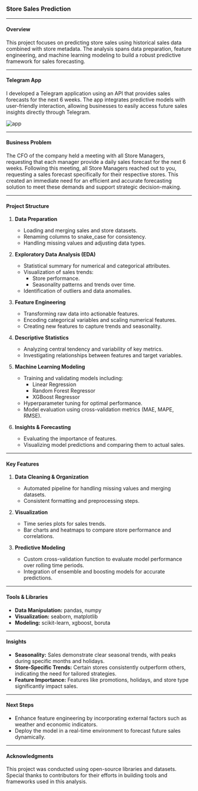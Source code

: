 ### **Store Sales Prediction**

---

#### **Overview**

This project focuses on predicting store sales using historical sales data combined with store metadata. The analysis spans data preparation, feature engineering, and machine learning modeling to build a robust predictive framework for sales forecasting.

---

#### **Telegram App**

I developed a Telegram application using an API that provides sales forecasts for the next 6 weeks. The app integrates predictive models with user-friendly interaction, allowing businesses to easily access future sales insights directly through Telegram.

![app](images/app.png)

---

#### **Business Problem**

The CFO of the company held a meeting with all Store Managers, requesting that each manager provide a daily sales forecast for the next 6 weeks. Following this meeting, all Store Managers reached out to you, requesting a sales forecast specifically for their respective stores. This created an immediate need for an efficient and accurate forecasting solution to meet these demands and support strategic decision-making.

---

#### **Project Structure**

1. **Data Preparation**
   - Loading and merging sales and store datasets.
   - Renaming columns to snake_case for consistency.
   - Handling missing values and adjusting data types.

2. **Exploratory Data Analysis (EDA)**
   - Statistical summary for numerical and categorical attributes.
   - Visualization of sales trends:
     - Store performance.
     - Seasonality patterns and trends over time.
   - Identification of outliers and data anomalies.

3. **Feature Engineering**
   - Transforming raw data into actionable features.
   - Encoding categorical variables and scaling numerical features.
   - Creating new features to capture trends and seasonality.

4. **Descriptive Statistics**
   - Analyzing central tendency and variability of key metrics.
   - Investigating relationships between features and target variables.

5. **Machine Learning Modeling**
   - Training and validating models including:
     - Linear Regression
     - Random Forest Regressor
     - XGBoost Regressor
   - Hyperparameter tuning for optimal performance.
   - Model evaluation using cross-validation metrics (MAE, MAPE, RMSE).

6. **Insights & Forecasting**
   - Evaluating the importance of features.
   - Visualizing model predictions and comparing them to actual sales.

---

#### **Key Features**

1. **Data Cleaning & Organization**
   - Automated pipeline for handling missing values and merging datasets.
   - Consistent formatting and preprocessing steps.

2. **Visualization**
   - Time series plots for sales trends.
   - Bar charts and heatmaps to compare store performance and correlations.

3. **Predictive Modeling**
   - Custom cross-validation function to evaluate model performance over rolling time periods.
   - Integration of ensemble and boosting models for accurate predictions.

---

#### **Tools & Libraries**

- **Data Manipulation:** pandas, numpy
- **Visualization:** seaborn, matplotlib
- **Modeling:** scikit-learn, xgboost, boruta

---

#### **Insights**

- **Seasonality:** Sales demonstrate clear seasonal trends, with peaks during specific months and holidays.
- **Store-Specific Trends:** Certain stores consistently outperform others, indicating the need for tailored strategies.
- **Feature Importance:** Features like promotions, holidays, and store type significantly impact sales.

---

#### **Next Steps**

- Enhance feature engineering by incorporating external factors such as weather and economic indicators.
- Deploy the model in a real-time environment to forecast future sales dynamically.

---

#### **Acknowledgments**

This project was conducted using open-source libraries and datasets. Special thanks to contributors for their efforts in building tools and frameworks used in this analysis.

